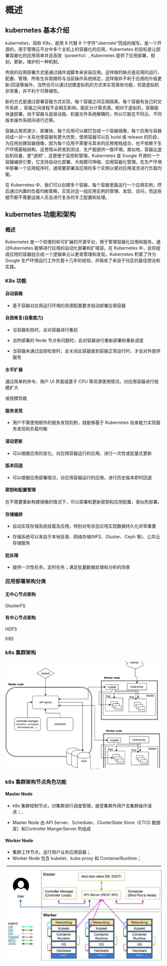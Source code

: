 # 概述

## kubernetes 基本介绍

kubernetes，简称 K8s，是用 8 代替 8 个字符"ubernete"而成的缩写。是一个开源的，用于管理云平台中多个主机上的容器化的应用，Kubernetes 的目标是让部署容器化的应用简单并且高效（powerful）, Kubernetes 提供了应用部署，规划，更新，维护的一种机制。

传统的应用部署方式是通过插件或脚本来安装应用。这样做的缺点是应用的运行、配置、管理、所有生存周期将与当前操作系统绑定，这样做并不利于应用的升级更新/回滚等操作，当然也可以通过创建虚拟机的方式来实现某些功能，但是虚拟机非常重，并不利于可移植性。

新的方式是通过部署容器方式实现，每个容器之间互相隔离，每个容器有自己的文件系统 ，容器之间进程不会相互影响，能区分计算资源。相对于虚拟机，容器能快速部署，由于容器与底层设施、机器文件系统解耦的，所以它能在不同云、不同版本操作系统间进行迁移。

容器占用资源少、部署快，每个应用可以被打包成一个容器镜像，每个应用与容器间成一对一关系也使容器有更大优势，使用容器可以在 build 或 release 的阶段，为应用创建容器镜像，因为每个应用不需要与其余的应用堆栈组合，也不依赖于生产环境基础结构，这使得从研发到测试、生产能提供一致环境。类似地，容器比虚拟机轻量、更"透明"，这更便于监控和管理。Kubernetes 是 Google 开源的一个容器编排引擎，它支持自动化部署、大规模可伸缩、应用容器化管理。在生产环境中部署一个应用程序时，通常要部署该应用的多个实例以便对应用请求进行负载均衡。

在 Kubernetes 中，我们可以创建多个容器，每个容器里面运行一个应用实例，然后通过内置的负载均衡策略，实现对这一组应用实例的管理、发现、访问，而这些细节都不需要运维人员去进行复杂的手工配置和处理。

## kubernetes 功能和架构

### 概述

Kubernetes 是一个轻便的和可扩展的开源平台，用于管理容器化应用和服务。通过Kubernetes 能够进行应用的自动化部署和扩缩容。在 Kubernetes 中，会将组成应用的容器组合成一个逻辑单元以更易管理和发现。Kubernetes 积累了作为 Google 生产环境运行工作负载十几年的经验，并吸收了来自于社区的最佳想法和实践。

### K8s 功能

#### 自动装箱

* 基于容器对应用运行环境的资源配置要求自动部署应用容器

#### 自我修复(自愈能力)

* 当容器失败时，会对容器进行重启

* 当所部署的 Node 节点有问题时，会对容器进行重新部署和重新调度

* 当容器未通过监控检查时，会关闭此容器直到容器正常运行时，才会对外提供服务

#### 水平扩展

通过简单的命令、用户 UI 界面或基于 CPU 等资源使用情况，对应用容器进行规模扩大

或规模剪裁

#### 服务发现

* 用户不需使用额外的服务发现机制，就能够基于 Kubernetes 自身能力实现服务发现和负载均衡

#### 滚动更新

* 可以根据应用的变化，对应用容器运行的应用，进行一次性或批量式更新

#### 版本回退

* 可以根据应用部署情况，对应用容器运行的应用，进行历史版本即时回退

#### 密钥和配置管理

在不需要重新构建镜像的情况下，可以部署和更新密钥和应用配置，类似热部署。

#### 存储编排

* 自动实现存储系统挂载及应用，特别对有状态应用实现数据持久化非常重要

* 存储系统可以来自于本地目录、网络存储(NFS、Gluster、Ceph 等)、公共云存储服务

#### 批处理

* 提供一次性任务，定时任务；满足批量数据处理和分析的场景

### 应用部署架构分类

#### 无中心节点架构

GlusterFS

#### 有中心节点架构

HDFS

K8S

### k8s 集群架构

![](../../assets/images/2021-04-18-12-45-12.png)

### k8s 集群架构节点角色功能

#### Master Node

* k8s 集群控制节点，对集群进行调度管理，接受集群外用户去集群操作请求；、

* Master Node 由 API Server、Scheduler、ClusterState Store（ETCD 数据库）和Controller MangerServer 所组成

#### Worker Node

* 集群工作节点，运行用户业务应用容器；
* Worker Node 包含 kubelet、kube proxy 和 ContainerRuntime；

![](../../assets/images/2021-04-18-12-47-08.png)
